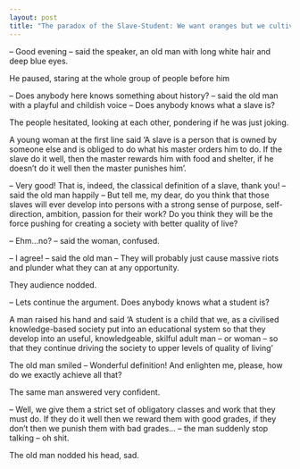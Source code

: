 ```yaml
---
layout: post
title: "The paradox of the Slave-Student: We want oranges but we cultivate onions"
---                                    
```


– Good evening – said the speaker, an old man with long white hair and deep blue eyes.

He paused, staring at the whole group of people before him

– Does anybody here knows something about history? – said the old man with a playful and childish voice – Does anybody knows what a slave is? 

The people hesitated, looking at each other, pondering if he was just joking. 

A young woman at the first line said ‘A slave is a person that is owned by someone else and is obliged to do what his master orders him to do. If the slave do it well, then the master rewards him with food and shelter, if he doesn’t do it well then the master punishes him’.

– Very good! That is, indeed, the classical definition of a slave, thank you! – said the old man happily – But tell me, my dear, do you think that those slaves will ever develop into persons with a strong sense of purpose, self-direction, ambition, passion for their work? Do you think they will be the force pushing for creating a society with better quality of live?

– Ehm…no? – said the woman, confused. 

– I agree! – said the old man – They will probably just cause massive riots and plunder what they can at any opportunity. 

They audience nodded.

– Lets continue the argument. Does anybody knows what a student is?

A man raised his hand and said ‘A student is a child that we, as a civilised knowledge-based society put into an educational system so that they develop into an useful, knowledgeable, skilful adult man – or woman – so that they continue driving the society to upper levels of quality of living’

The old man smiled – Wonderful definition! And enlighten me, please, how do we exactly achieve all that?

The same man answered very confident.

– Well, we give them a strict set of obligatory classes and work that they must do. If they do it well then we reward them with good grades, if they don’t then we punish them with bad grades… – the man suddenly stop talking – oh shit.

The old man nodded his head, sad.